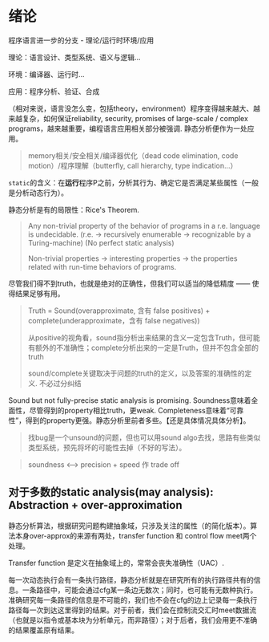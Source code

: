 # 绪论

程序语言进一步的分支 - 理论/运行时环境/应用

理论：语言设计、类型系统、语义与逻辑...

环境：编译器、运行时...

应用：程序分析、验证、合成

（相对来说，语言没怎么变，包括theory，environment）程序变得越来越大、越来越复杂，如何保证reliability, security, promises of large-scale / complex programs，越来越重要，编程语言应用相关部分被强调. 静态分析便作为一处应用。

> memory相关/安全相关/编译器优化（dead code elimination, code motion）/程序理解（butterfly, call hierarchy, type indication...）

`static`的含义：在**运行**程序P之前，分析其行为、确定它是否满足某些属性（一般是分析动态行为）。

静态分析是有的局限性：Rice's Theorem. 

> Any non-trivial property of the behavior of programs in a r.e. language is undecidable. (r.e. -> recursively enumerable -> recognizable by a Turing-machine) (No perfect static analysis)
>
> Non-trivial properties -> interesting properties -> the properties related with run-time behaviors of programs.

尽管我们得不到truth，也就是绝对的正确性，但我们可以适当的降低精度 —— 使得结果足够有用。

> Truth = Sound(overapproximate, 含有 false positives) + complete(underapproximate，含有 false negatives))
>
> 从positive的视角看，sound指分析出来结果的含义一定包含Truth，但可能有额外的不准确性；complete分析出来的一定是Truth，但并不包含全部的truth
>
> sound/complete关键取决于问题的truth的定义，以及答案的准确性的定义. 不必过分纠结

Sound but not fully-precise static analysis is promising. Soundness意味着全面性，尽管得到的property相比truth，更weak. Completeness意味着“可靠性”，得到的property更强。静态分析里前者多些。【还是具体情况具体分析】。

> 找bug是一个unsound的问题，但也可以用sound algo去找，思路有些类似类型系统，预先将坏的可能性去掉（不好的写法）。

> soundness <--> precision + speed 作 trade off

## 对于多数的static analysis(may analysis): Abstraction + over-approximation

静态分析算法，根据研究问题构建抽象域，只涉及关注的属性（的简化版本）。算法本身over-approx的来源有两处，transfer function 和 control flow meet两个处理。

Transfer function 是定义在抽象域上的，常常会丧失准确性（UAC）. 

每一次动态执行会有一条执行路径，静态分析就是在研究所有的执行路径共有的信息。一条路径中，可能会通过cfg某一条边无数次；同时，也可能有无数种执行。准确研究每一条路径的信息是不可能的，我们也不会在cfg的边上记录每一条执行路径每一次到达这里得到的结果。对于前者，我们会在控制流交汇时meet数据流（也就是以指令或基本块为分析单元，而非路径）；对于后者，我们会用更不准确的结果覆盖原有结果。
